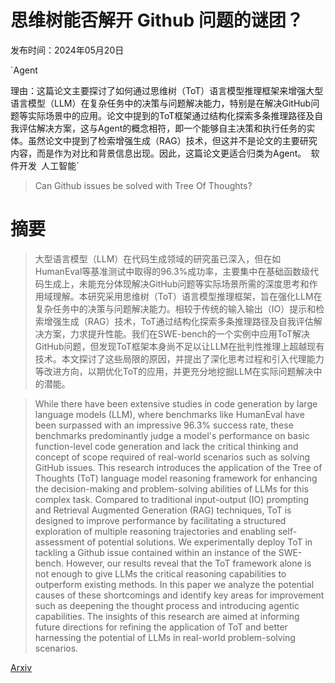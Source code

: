 # 思维树能否解开 Github 问题的谜团？

发布时间：2024年05月20日

`Agent

理由：这篇论文主要探讨了如何通过思维树（ToT）语言模型推理框架来增强大型语言模型（LLM）在复杂任务中的决策与问题解决能力，特别是在解决GitHub问题等实际场景中的应用。论文中提到的ToT框架通过结构化探索多条推理路径及自我评估解决方案，这与Agent的概念相符，即一个能够自主决策和执行任务的实体。虽然论文中提到了检索增强生成（RAG）技术，但这并不是论文的主要研究内容，而是作为对比和背景信息出现。因此，这篇论文更适合归类为Agent。` `软件开发` `人工智能`

> Can Github issues be solved with Tree Of Thoughts?

# 摘要

> 大型语言模型（LLM）在代码生成领域的研究虽已深入，但在如HumanEval等基准测试中取得的96.3%成功率，主要集中在基础函数级代码生成上，未能充分体现解决GitHub问题等实际场景所需的深度思考和作用域理解。本研究采用思维树（ToT）语言模型推理框架，旨在强化LLM在复杂任务中的决策与问题解决能力。相较于传统的输入输出（IO）提示和检索增强生成（RAG）技术，ToT通过结构化探索多条推理路径及自我评估解决方案，力求提升性能。我们在SWE-bench的一个实例中应用ToT解决GitHub问题，但发现ToT框架本身尚不足以让LLM在批判性推理上超越现有技术。本文探讨了这些局限的原因，并提出了深化思考过程和引入代理能力等改进方向，以期优化ToT的应用，并更充分地挖掘LLM在实际问题解决中的潜能。

> While there have been extensive studies in code generation by large language models (LLM), where benchmarks like HumanEval have been surpassed with an impressive 96.3% success rate, these benchmarks predominantly judge a model's performance on basic function-level code generation and lack the critical thinking and concept of scope required of real-world scenarios such as solving GitHub issues. This research introduces the application of the Tree of Thoughts (ToT) language model reasoning framework for enhancing the decision-making and problem-solving abilities of LLMs for this complex task. Compared to traditional input-output (IO) prompting and Retrieval Augmented Generation (RAG) techniques, ToT is designed to improve performance by facilitating a structured exploration of multiple reasoning trajectories and enabling self-assessment of potential solutions. We experimentally deploy ToT in tackling a Github issue contained within an instance of the SWE-bench. However, our results reveal that the ToT framework alone is not enough to give LLMs the critical reasoning capabilities to outperform existing methods. In this paper we analyze the potential causes of these shortcomings and identify key areas for improvement such as deepening the thought process and introducing agentic capabilities. The insights of this research are aimed at informing future directions for refining the application of ToT and better harnessing the potential of LLMs in real-world problem-solving scenarios.

[Arxiv](https://arxiv.org/abs/2405.13057)